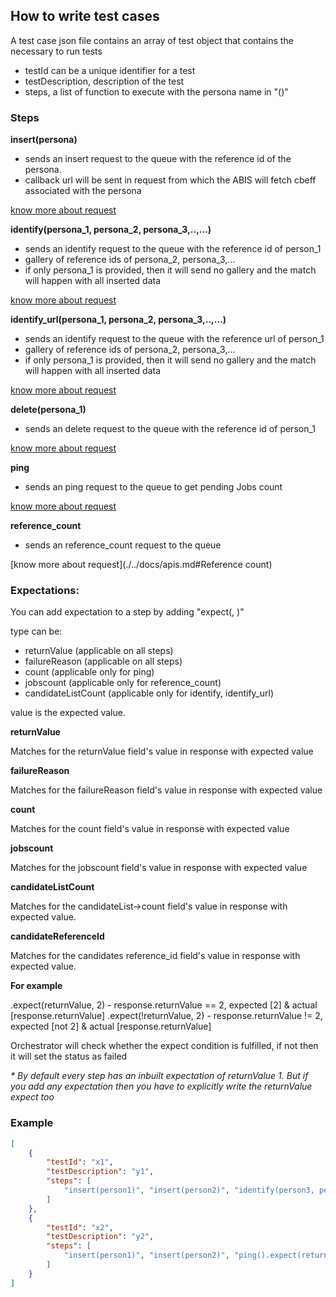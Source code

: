 ## How to write test cases

A test case json file contains an array of test object that contains the necessary to run tests

* testId can be a unique identifier for a test
* testDescription, description of the test
* steps, a list of function to execute with the persona name in "()"

### Steps

**insert(persona)**

* sends an insert request to the queue with the reference id of the persona. 
* callback url will be sent in request from which the ABIS will fetch cbeff associated with the persona

[know more about request](./../docs/apis.md#Insert)

**identify(persona_1, persona_2, persona_3,..,...)**

* sends an identify request to the queue with the reference id of person_1
* gallery of reference ids of persona_2, persona_3,...
* if only persona_1 is provided, then it will send no gallery and the match will happen with all inserted data

[know more about request](./../docs/apis.md#Identify)

**identify_url(persona_1, persona_2, persona_3,..,...)**

* sends an identify request to the queue with the reference url of person_1
* gallery of reference ids of persona_2, persona_3,...
* if only persona_1 is provided, then it will send no gallery and the match will happen with all inserted data

[know more about request](./../docs/apis.md#Identify)

**delete(persona_1)**

* sends an delete request to the queue with the reference id of person_1

[know more about request](./../docs/apis.md#Delete)

**ping**

* sends an ping request to the queue to get pending Jobs count

[know more about request](./../docs/apis.md#Ping)

**reference_count**

* sends an reference_count request to the queue

[know more about request](./../docs/apis.md#Reference count)

### Expectations:
You can add expectation to a step by adding "expect(<type>, <value>)"

type can be:
* returnValue (applicable on all steps)
* failureReason (applicable on all steps)
* count (applicable only for ping)
* jobscount (applicable only for reference_count)
* candidateListCount (applicable only for identify, identify_url)

value is the expected value. 


**returnValue**

Matches for the returnValue field's value in response with expected value

**failureReason**

Matches for the failureReason field's value in response with expected value

**count**

Matches for the count field's value in response with expected value

**jobscount**

Matches for the jobscount field's value in response with expected value

**candidateListCount**

Matches for the candidateList->count field's value in response with expected value.

**candidateReferenceId**

Matches for the candidates reference_id field's value in response with expected value.

**For example** 

.expect(returnValue, 2) - response.returnValue == 2, expected [2] & actual [response.returnValue]
.expect(!returnValue, 2) - response.returnValue != 2, expected [not 2] & actual [response.returnValue]

Orchestrator will check whether the expect condition is fulfilled, if not then it will set the status as failed

_* By default every step has an inbuilt expectation of returnValue 1. But if you add any expectation then you have to explicitly write the returnValue expect too_

### Example

```json
[
    {
        "testId": "x1",
        "testDescription": "y1",
        "steps": [
            "insert(person1)", "insert(person2)", "identify(person3, person1, person2).expect(returnValue, 1).expect(candidates, 2)"
        ]
    },
    {
        "testId": "x2",
        "testDescription": "y2",
        "steps": [
            "insert(person1)", "insert(person2)", "ping().expect(returnValue, 1).expect(jobscount, 2)"
        ]
    }
]
```